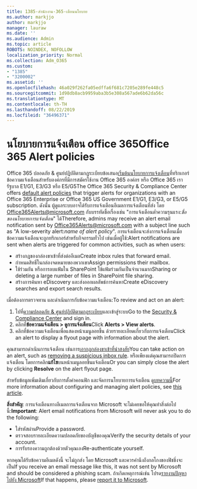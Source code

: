 ```yaml
---
title: 1385-สำนักงาน-365-เตือนนโยบาย
ms.author: markjjo
author: markjjo
manager: lauraw
ms.date: ''
ms.audience: Admin
ms.topic: article
ROBOTS: NOINDEX, NOFOLLOW
localization_priority: Normal
ms.collection: Adm_O365
ms.custom:
- "1385"
- "3200002"
ms.assetid: ''
ms.openlocfilehash: 46a029f262fa05edffa6f681c7205e289fe448c5
ms.sourcegitcommit: 1d98db8acb9959aba3b5e308a567ade6b62da56c
ms.translationtype: MT
ms.contentlocale: th-TH
ms.lasthandoff: 08/22/2019
ms.locfileid: "36496371"
---
```

# <a name="office-365-alert-policies"></a><span data-ttu-id="bdad4-102">นโยบายการแจ้งเตือน office 365</span><span class="sxs-lookup"><span data-stu-id="bdad4-102">Office 365 Alert policies</span></span>

<span data-ttu-id="bdad4-103">Office 365 ปลอดภัย & ศูนย์ปฏิบัติตามกฎระเบียบข้อเสนอ[เริ่มต้นนโยบายการแจ้งเตือน](https://docs.microsoft.com/office365/securitycompliance/alert-policies#default-alert-policies)ที่ทริกเกอร์ข้อความแจ้งเตือนสำหรับองค์กรที่มีการสมัครใช้งาน Office 365 องค์กร หรือ Office 365 เรารัฐบาล E1/G1, E3/G3 หรือ E5/G5</span><span class="sxs-lookup"><span data-stu-id="bdad4-103">The Office 365 Security & Compliance Center offers [default alert policies](https://docs.microsoft.com/office365/securitycompliance/alert-policies#default-alert-policies) that trigger alerts for organizations with an Office 365 Enterprise or Office 365 US Government E1/G1, E3/G3, or E5/G5 subscription.</span></span> <span data-ttu-id="bdad4-104">ดังนั้น ผู้ดูแลระบบอาจได้รับการแจ้งเตือนอีเมลการแจ้งเตือนที่ส่ง โดย Office365Alerts@microsoft.com กับบรรทัดชื่อเรื่องเช่น "การแจ้งเตือนต่ำความรุนแรง:*ชื่อของนโยบายการแจ้งเตือน*" ได้</span><span class="sxs-lookup"><span data-stu-id="bdad4-104">Therefore, admins may receive an alert email notification sent by Office365Alerts@microsoft.com with a subject line such as "A low-severity alert:*name of alert policy*".</span></span> <span data-ttu-id="bdad4-105">การแจ้งเตือนจะส่งการแจ้งเตือนเมื่อข้อความแจ้งเตือนจะถูกทริกเกอร์สำหรับกิจกรรมทั่วไป เช่นเมื่อผู้ใช้:</span><span class="sxs-lookup"><span data-stu-id="bdad4-105">Alert notifications are sent when alerts are triggered for common activities, such as when users:</span></span>

- <span data-ttu-id="bdad4-106">สร้างกฎของกล่องขาเข้าที่ส่งต่ออีเมล</span><span class="sxs-lookup"><span data-stu-id="bdad4-106">Create inbox rules that forward email.</span></span>
- <span data-ttu-id="bdad4-107">กำหนดสิทธิ์ในกล่องจดหมายของพวกเขา</span><span class="sxs-lookup"><span data-stu-id="bdad4-107">Assign permissions their mailbox.</span></span>
- <span data-ttu-id="bdad4-108">ใช้ร่วมกัน หรือการลบแฟ้มใน SharePoint ใช้แฟ้มร่วมกันเป็นจำนวนมาก</span><span class="sxs-lookup"><span data-stu-id="bdad4-108">Sharing or deleting a large number of files in SharePoint file sharing.</span></span>
- <span data-ttu-id="bdad4-109">สร้างการค้นหา eDiscovery และส่งออกผลลัพธ์การค้นหา</span><span class="sxs-lookup"><span data-stu-id="bdad4-109">Create eDiscovery searches and export search results.</span></span>

<span data-ttu-id="bdad4-110">เมื่อต้องการตรวจทาน และดำเนินการกับข้อความแจ้งเตือน:</span><span class="sxs-lookup"><span data-stu-id="bdad4-110">To review and act on an alert:</span></span>

1. <span data-ttu-id="bdad4-111">ไปที่[ความปลอดภัย & ศูนย์ปฏิบัติตามกฎระเบียบ](https://protection.office.com)และเข้าสู่ระบบ</span><span class="sxs-lookup"><span data-stu-id="bdad4-111">Go to the [Security & Compliance Center](https://protection.office.com) and sign in.</span></span>
2. <span data-ttu-id="bdad4-112">คลิกที่**ข้อความแจ้งเตือน > ดูการแจ้งเตือน**</span><span class="sxs-lookup"><span data-stu-id="bdad4-112">Click **Alerts > View alerts**.</span></span>
3. <span data-ttu-id="bdad4-113">คลิกที่ข้อความแจ้งเตือนเพื่อแสดงหน้าเมนูลอยขึ้น ด้วยรายละเอียดเกี่ยวกับการแจ้งเตือน</span><span class="sxs-lookup"><span data-stu-id="bdad4-113">Click an alert to display a flyout page with information about the alert.</span></span>

<span data-ttu-id="bdad4-114">คุณสามารถดำเนินการแจ้งเตือน เช่นการ[เอากฎกล่องขาเข้าที่น่าสงสัย](https://docs.microsoft.com/office365/securitycompliance/responding-to-a-compromised-email-account)</span><span class="sxs-lookup"><span data-stu-id="bdad4-114">You can take action on an alert, such as [removing a suspicious inbox rule](https://docs.microsoft.com/office365/securitycompliance/responding-to-a-compromised-email-account).</span></span> <span data-ttu-id="bdad4-115">หรือเพียงแต่คุณสามารถปิดการแจ้งเตือน โดยการคลิก**แก้ไข**บนหน้าเมนูลอยขึ้นแจ้งเตือน</span><span class="sxs-lookup"><span data-stu-id="bdad4-115">Or you can simply close the alert by clicking **Resolve** on the alert flyout page.</span></span>

<span data-ttu-id="bdad4-116">สำหรับข้อมูลเพิ่มเติมเกี่ยวกับการตั้งค่าคอนฟิก และจัดการนโยบายการแจ้งเตือน ดู[บทความนี้](https://docs.microsoft.com/office365/securitycompliance/alert-policies)</span><span class="sxs-lookup"><span data-stu-id="bdad4-116">For more information about configuring and managing alert policies, see  [this article](https://docs.microsoft.com/office365/securitycompliance/alert-policies).</span></span>

<span data-ttu-id="bdad4-117">**สิ่งสำคัญ**: การแจ้งเตือนทางอีเมลการแจ้งเตือนจาก Microsoft จะไม่เคยขอให้คุณทำสิ่งต่อไปนี้:</span><span class="sxs-lookup"><span data-stu-id="bdad4-117">**Important**: Alert email notifications from Microsoft will never ask you to do the following:</span></span>

- <span data-ttu-id="bdad4-118">ใส่รหัสผ่าน</span><span class="sxs-lookup"><span data-stu-id="bdad4-118">Provide a password.</span></span>
- <span data-ttu-id="bdad4-119">ตรวจสอบรายละเอียดความปลอดภัยของบัญชีของคุณ</span><span class="sxs-lookup"><span data-stu-id="bdad4-119">Verify the security details of your account.</span></span>
- <span data-ttu-id="bdad4-120">การรับรองความถูกต้องด้วยตัวคุณเอง</span><span class="sxs-lookup"><span data-stu-id="bdad4-120">Re-authenticate yourself.</span></span>

<span data-ttu-id="bdad4-121">หากคุณได้รับข้อความอีเมลดังนี้ จะไม่ถูกส่ง โดย Microsoft และควรคำนึงถึงกลโกงของฟิชชิ่งจะเป็น</span><span class="sxs-lookup"><span data-stu-id="bdad4-121">If you receive an email message like this, it was not sent by Microsoft and should be considered a phishing scam.</span></span> <span data-ttu-id="bdad4-122">ถ้าเกิดเหตุการณ์เช่น โปรด[รายงานปัญหาไปยัง Microsoft](https://docs.microsoft.com/office365/SecurityCompliance/report-junk-email-and-phishing-scams-in-outlook-on-the-web-eop)</span><span class="sxs-lookup"><span data-stu-id="bdad4-122">If that happens, please [report it to Microsoft](https://docs.microsoft.com/office365/SecurityCompliance/report-junk-email-and-phishing-scams-in-outlook-on-the-web-eop).</span></span>